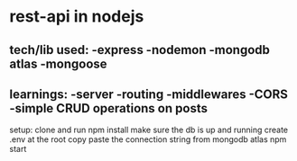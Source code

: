 # rest-api in nodejs

tech/lib used:
-express
-nodemon
-mongodb atlas
-mongoose
--------------

learnings:
-server
-routing
-middlewares
-CORS 
-simple CRUD operations on posts
--------------

setup:
clone and run npm install
make sure the db is up and running
create .env at the root
copy paste the connection string from mongodb atlas
npm start
